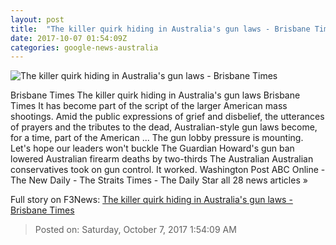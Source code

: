 ```yaml
---
layout: post
title:  "The killer quirk hiding in Australia's gun laws - Brisbane Times"
date: 2017-10-07 01:54:09Z
categories: google-news-australia
---
```


![The killer quirk hiding in Australia's gun laws - Brisbane Times](https://static.ffx.io/images/$width_800,$height_450/t_crop_fill/t_quality_best,f_auto/bd8e6d0e822a4a7b6d01de943d7563842b083764)

Brisbane Times The killer quirk hiding in Australia's gun laws Brisbane Times It has become part of the script of the larger American mass shootings. Amid the public expressions of grief and disbelief, the utterances of prayers and the tributes to the dead, Australian-style gun laws become, for a time, part of the American ... The gun lobby pressure is mounting. Let's hope our leaders won't buckle The Guardian Howard's gun ban lowered Australian firearm deaths by two-thirds The Australian Australian conservatives took on gun control. It worked. Washington Post ABC Online - The New Daily - The Straits Times - The Daily Star all 28 news articles »


Full story on F3News: [The killer quirk hiding in Australia's gun laws - Brisbane Times](http://www.f3nws.com/n/aKmqYF)

> Posted on: Saturday, October 7, 2017 1:54:09 AM
